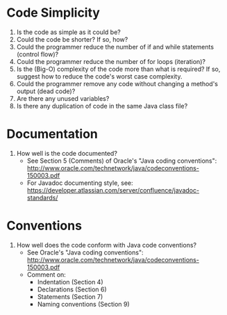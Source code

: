 # Code Simplicity

1. Is the code as simple as it could be?
2. Could the code be shorter? If so, how?
3. Could the programmer reduce the number of if and while statements
   (control flow)?
4. Could the programmer reduce the number of for loops (iteration)?
5. Is the (Big-O) complexity of the code more than what is required?
   If so, suggest how to reduce the code's worst case complexity.
6. Could the programmer remove any code without changing a method's
   output (dead code)?
7. Are there any unused variables?
8. Is there any duplication of code in the same Java class file?

# Documentation

1. How well is the code documented?
   - See Section 5 (Comments) of Oracle's "Java coding conventions":
     http://www.oracle.com/technetwork/java/codeconventions-150003.pdf
   - For Javadoc documenting style, see:
     https://developer.atlassian.com/server/confluence/javadoc-standards/

# Conventions

1. How well does the code conform with Java code conventions?
   - See Oracle's "Java coding conventions":
     http://www.oracle.com/technetwork/java/codeconventions-150003.pdf
   - Comment on:
     - Indentation (Section 4)
     - Declarations (Section 6)
     - Statements (Section 7)
     - Naming conventions (Section 9)

